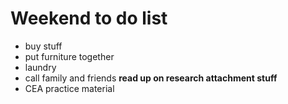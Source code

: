 # Weekend to do list
* buy stuff
* put furniture together
* laundry
* call family and friends
**read up on research attachment stuff**
* CEA practice material


